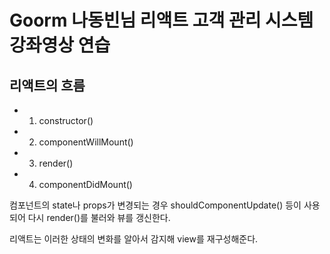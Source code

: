 # Goorm 나동빈님 리액트 고객 관리 시스템 강좌영상 연습

## 리액트의 흐름

-   1. constructor()

-   2. componentWillMount()

-   3. render()

-   4. componentDidMount()

컴포넌트의 state나 props가 변경되는 경우 shouldComponentUpdate() 등이 사용되어 다시 render()를 불러와 뷰를 갱신한다.

리액트는 이러한 상태의 변화를 알아서 감지해 view를 재구성해준다.
